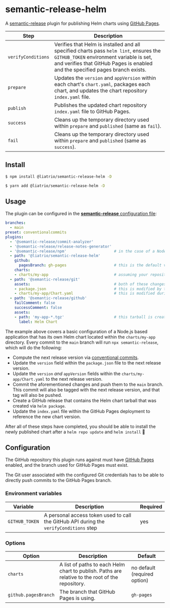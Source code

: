 # semantic-release-helm

A [semantic-release](https://github.com/semantic-release/semantic-release) plugin for publishing Helm charts using [GitHub Pages][github-pages].

| Step               | Description                                                                                                                                                                                                          |
|--------------------|----------------------------------------------------------------------------------------------------------------------------------------------------------------------------------------------------------------------|
| `verifyConditions` | Verifies that Helm is installed and all specified charts pass `helm lint`, ensures the `GITHUB_TOKEN` environment variable is set, and verifies that GitHub Pages is enabled and the specified pages branch exists.  |
| `prepare`          | Updates the `version` and `appVersion` within each chart's `chart.yaml`, packages each chart, and updates the chart repository `index.yaml` file.                                                                    |
| `publish`          | Publishes the updated chart repository `index.yaml` file to GitHub Pages.                                                                                                                                            |
| `success`          | Cleans up the temporary directory used within `prepare` and `published` (same as `fail`).                                                                                                                            |
| `fail`             | Cleans up the temporary directory used within `prepare` and `published` (same as `success`).                                                                                                                         |

## Install

```bash
$ npm install @liatrio/semantic-release-helm -D
```

```bash
$ yarn add @liatrio/semantic-release-helm -D
```

## Usage

The plugin can be configured in the [**semantic-release** configuration file](https://github.com/semantic-release/semantic-release/blob/master/docs/usage/configuration.md#configuration):

```yaml
branches:
  - main
preset: conventionalcommits
plugins:
  - '@semantic-release/commit-analyzer'
  - '@semantic-release/release-notes-generator'
  - '@semantic-release/npm'                     # in the case of a Node.js app, automatically update the `version` field within `package.json`
  - path: '@liatrio/semantic-release-helm'
    github:
      pagesBranch: gh-pages                     # this is the default value
    charts:
    - charts/my-app                             # assuming your repository has a `charts` folder with a single chart called `my-app`
  - path: '@semantic-release/git'
    assets:                                     # both of these changes should be committed back to the main branch
    - package.json                              # this is modified by the npm plugin, remove this if you aren't using the npm plugin
    - charts/my-app/Chart.yaml                  # this is modified during the `prepare` step of the helm plugin 
  - path: '@semantic-release/github'
    failComment: false
    successComment: false
    assets:
    - path: 'my-app-*.tgz'                      # this tarball is created via `helm package` during the `prepare` step of the helm plugin. this must be uploaded to GitHub as a release asset
      label: Helm Chart
```

The example above covers a basic configuration of a Node.js based application that has its own Helm chart located within
the `charts/my-app` directory. Every commit to the `main` branch will run `npx semantic-release`, which will do the following:
- Compute the next release version via [conventional commits](https://www.conventionalcommits.org/en/v1.0.0/).
- Update the `version` field within the `package.json` file to the next release version.
- Update the `version` _and_ `appVersion` fields within the `charts/my-app/Chart.yaml` to the next release version.
- Commit the aforementioned changes and push them to the `main` branch. This commit will also be tagged with the next release version, and that tag will also be pushed.
- Create a GitHub release that contains the Helm chart tarball that was created via `helm package`.
- Update the `index.yaml` file within the GitHub Pages deployment to reference the new chart version.

After all of these steps have completed, you should be able to install the newly published chart after a `helm repo update` and `helm install` :tada:

## Configuration

The GitHub repository this plugin runs against must have [GitHub Pages][github-pages] enabled, and the branch used for GitHub Pages must exist.

The Git user associated with the configured Git credentials has to be able to directly push commits to the GitHub Pages branch.

### Environment variables

| Variable       | Description                                                                            | Required |
|----------------|----------------------------------------------------------------------------------------|----------|
| `GITHUB_TOKEN` | A personal access token used to call the GitHub API during the `verifyConditions` step | yes      |

### Options

| Option               | Description                                                                                      | Default                      |
|----------------------|--------------------------------------------------------------------------------------------------|------------------------------|
| `charts`             | A list of paths to each Helm chart to publish. Paths are relative to the root of the repository. | no default (required option) |
| `github.pagesBranch` | The branch that GitHub Pages is using.                                                           | `gh-pages`                   |


[github-pages]: https://pages.github.com/

